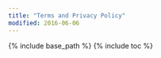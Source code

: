 ```yaml
---
title: "Terms and Privacy Policy"
modified: 2016-06-06
---
```


{% include base_path %}
{% include toc %}
